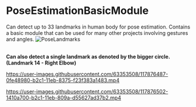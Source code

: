 # PoseEstimationBasicModule
Can detect up to 33 landmarks in human body for pose estimation. Contains a basic module that can be used for many other projects involving gestures and angles.
![PoseLandmarks](https://user-images.githubusercontent.com/63353508/117877428-2c34f600-b2c2-11eb-9e00-1d4cb49655ad.png)
<br><br>

<b>Can also detect a single landmark as denoted by the bigger circle. (Landmark 14 - Right Elbow)</b>


https://user-images.githubusercontent.com/63353508/117876487-0fe48980-b2c1-11eb-8375-f23f383a1483.mp4


https://user-images.githubusercontent.com/63353508/117876502-1410a700-b2c1-11eb-809a-d55627ad37b2.mp4

